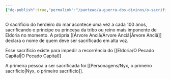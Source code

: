 ```yaml
---
{"dg-publish":true,"permalink":"/panteao/a-guerra-dos-divinos/o-sacrificio-do-herdeiro-do-mar/"}
---
```




O sacrifício do herdeiro do mar acontece uma vez a cada 100 anos, sacrificando o príncipe ou princesa da tribo ou reino mais imponente de Eldoria no momento. A própria [[Árvore Anciã/Árvore Anciã\|Árvore Anciã]] declara o nome de quem deve ser sacrificado em alta voz. 

Esse sacrificio existe para impedir a recorrência do [[Eldoria/O Pecado Capital\|O Pecado Capital]]

A primeira pessoa a ser sacrificada foi [[Personagens/Nyx, o primeiro sacrificio\|Nyx, o primeiro sacrificio]].